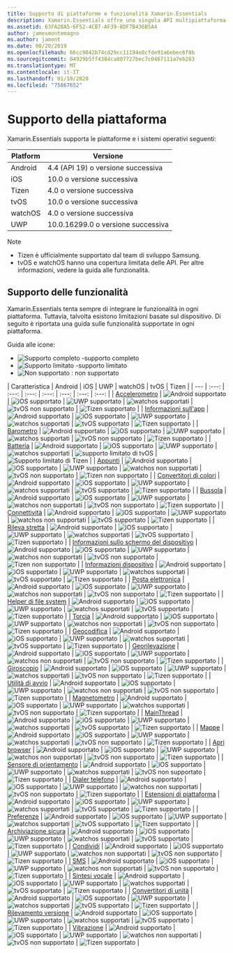 ```yaml
---
title: Supporto di piattaforme e funzionalità Xamarin.Essentials
description: Xamarin.Essentials offre una singola API multipiattaforma supportata da qualsiasi applicazione iOS, Android o UWP accessibile da codice condiviso, indipendentemente dal modo in cui viene creata l'interfaccia utente.
ms.assetid: 63FA28A5-6F52-4CB7-AF39-8DF7B436B5A4
author: jamesmontemagno
ms.author: jamont
ms.date: 08/20/2019
ms.openlocfilehash: 66cc9042b74cd29cc11194e8cfde91a6ebec6f8b
ms.sourcegitcommit: 04929b5ff4384ca807727bec7c0467111a7eb283
ms.translationtype: MT
ms.contentlocale: it-IT
ms.lasthandoff: 01/10/2020
ms.locfileid: "75867652"
---
```

# <a name="platform-support"></a>Supporto della piattaforma

Xamarin.Essentials supporta le piattaforme e i sistemi operativi seguenti:

| Platform | Versione |
| --- | --- |
| Android | 4.4 (API 19) o versione successiva |
| iOS |10.0 o versione successiva |
| Tizen | 4.0 o versione successiva |
| tvOS | 10.0 o versione successiva |
| watchOS | 4.0 o versione successiva |
| UWP | 10.0.16299.0 o versione successiva |

> [!NOTE]
>
> * Tizen è ufficialmente supportato dal team di sviluppo Samsung.
> * tvOS e watchOS hanno una copertura limitata delle API. Per altre informazioni, vedere la guida alle funzionalità.

## <a name="feature-support"></a>Supporto delle funzionalità

Xamarin.Essentials tenta sempre di integrare le funzionalità in ogni piattaforma. Tuttavia, talvolta esistono limitazioni basate sul dispositivo. Di seguito è riportata una guida sulle funzionalità supportate in ogni piattaforma.

Guida alle icone:

* ![Supporto completo](~/media/shared/yes.png "Supporto completo") -supporto completo
* ![Supporto limitato](~/media/shared/warn.png "Supporto limitato") -supporto limitato
* ![Non supportato](~/media/shared/no.png "Non supportato") : non supportato

| Caratteristica | Android | iOS | UWP | watchOS | tvOS | Tizen |
| --- | :---: | :---: | :---: | :---: | :---: | :---: | :---: |
| [Accelerometro](accelerometer.md?context=xamarin/xamarin-forms) | ![Android supportato](~/media/shared/yes.png "Android supportato") | ![iOS supportato](~/media/shared/yes.png "iOS supportato") | ![UWP supportato](~/media/shared/yes.png "UWP supportato") | ![watchos supportati](~/media/shared/yes.png "watchos supportati") | ![tvOS non supportato](~/media/shared/no.png "tvOS non supportato") | ![Tizen supportato](~/media/shared/yes.png "Tizen supportato") | 
| [Informazioni sull'app](app-information.md?context=xamarin/xamarin-forms) | ![Android supportato](~/media/shared/yes.png "Android supportato") | ![iOS supportato](~/media/shared/yes.png "iOS supportato") | ![UWP supportato](~/media/shared/yes.png "UWP supportato") | ![watchos supportati](~/media/shared/yes.png "watchos supportati") | ![tvOS supportato](~/media/shared/yes.png "tvOS supportato") | ![Tizen supportato](~/media/shared/yes.png "Tizen supportato") | 
| [Barometro](barometer.md?context=xamarin/xamarin-forms) | ![Android supportato](~/media/shared/yes.png "Android supportato") | ![iOS supportato](~/media/shared/yes.png "iOS supportato") | ![UWP supportato](~/media/shared/yes.png "UWP supportato") | ![watchos supportati](~/media/shared/yes.png "watchos supportati") | ![tvOS non supportato](~/media/shared/no.png "tvOS non supportato") | ![Tizen supportato](~/media/shared/yes.png "Tizen supportato") | 
| [Batteria](battery.md?context=xamarin/xamarin-forms) | ![Android supportato](~/media/shared/yes.png "Android supportato") | ![iOS supportato](~/media/shared/yes.png "iOS supportato") | ![UWP supportato](~/media/shared/yes.png "UWP supportato") | ![watchos supportati](~/media/shared/yes.png "watchos supportati") | ![supporto limitato di tvOS](~/media/shared/warn.png "supporto limitato di tvOS") | ![Supporto limitato di Tizen](~/media/shared/warn.png "Supporto limitato di Tizen") | 
| [Appunti](clipboard.md?context=xamarin/xamarin-forms) | ![Android supportato](~/media/shared/yes.png "Android supportato") | ![iOS supportato](~/media/shared/yes.png "iOS supportato") | ![UWP supportato](~/media/shared/yes.png "UWP supportato") | ![watchos non supportati](~/media/shared/no.png "watchos non supportati") | ![tvOS non supportato](~/media/shared/no.png "tvOS non supportato") | ![Tizen non supportato](~/media/shared/no.png "Tizen non supportato") | 
| [Convertitori di colori](color-converters.md?context=xamarin/xamarin-forms) | ![Android supportato](~/media/shared/yes.png "Android supportato") | ![iOS supportato](~/media/shared/yes.png "iOS supportato") | ![UWP supportato](~/media/shared/yes.png "UWP supportato") | ![watchos supportati](~/media/shared/yes.png "watchos supportati") | ![tvOS supportato](~/media/shared/yes.png "tvOS supportato") | ![Tizen supportato](~/media/shared/yes.png "Tizen supportato") | 
| [Bussola](compass.md?context=xamarin/xamarin-forms) | ![Android supportato](~/media/shared/yes.png "Android supportato") | ![iOS supportato](~/media/shared/yes.png "iOS supportato") | ![UWP supportato](~/media/shared/yes.png "UWP supportato") | ![watchos non supportati](~/media/shared/no.png "watchos non supportati") | ![tvOS non supportato](~/media/shared/no.png "tvOS non supportato") | ![Tizen supportato](~/media/shared/yes.png "Tizen supportato") | 
| [Connettività](connectivity.md?context=xamarin/xamarin-forms) | ![Android supportato](~/media/shared/yes.png "Android supportato") | ![iOS supportato](~/media/shared/yes.png "iOS supportato") | ![UWP supportato](~/media/shared/yes.png "UWP supportato") | ![watchos non supportati](~/media/shared/no.png "watchos non supportati") | ![tvOS supportato](~/media/shared/yes.png "tvOS supportato") | ![Tizen supportato](~/media/shared/yes.png "Tizen supportato") | 
| [Rileva stretta](detect-shake.md?context=xamarin/xamarin-forms) | ![Android supportato](~/media/shared/yes.png "Android supportato") | ![iOS supportato](~/media/shared/yes.png "iOS supportato") | ![UWP supportato](~/media/shared/yes.png "UWP supportato") | ![watchos supportati](~/media/shared/yes.png "watchos supportati") | ![tvOS supportato](~/media/shared/yes.png "tvOS supportato") | ![Tizen supportato](~/media/shared/yes.png "Tizen supportato") | 
| [Informazioni sullo schermo del dispositivo](device-display.md?context=xamarin/xamarin-forms) | ![Android supportato](~/media/shared/yes.png "Android supportato") | ![iOS supportato](~/media/shared/yes.png "iOS supportato") | ![UWP supportato](~/media/shared/yes.png "UWP supportato") | ![watchos non supportati](~/media/shared/no.png "watchos non supportati") | ![tvOS non supportato](~/media/shared/no.png "tvOS non supportato") | ![Tizen non supportato](~/media/shared/no.png "Tizen non supportato") | 
| [Informazioni dispositivo](device-information.md?context=xamarin/xamarin-forms) | ![Android supportato](~/media/shared/yes.png "Android supportato") | ![iOS supportato](~/media/shared/yes.png "iOS supportato") | ![UWP supportato](~/media/shared/yes.png "UWP supportato") | ![watchos supportati](~/media/shared/yes.png "watchos supportati") | ![tvOS supportato](~/media/shared/yes.png "tvOS supportato") | ![Tizen supportato](~/media/shared/yes.png "Tizen supportato") | 
| [Posta elettronica](email.md?context=xamarin/xamarin-forms) | ![Android supportato](~/media/shared/yes.png "Android supportato") | ![iOS supportato](~/media/shared/yes.png "iOS supportato") | ![UWP supportato](~/media/shared/yes.png "UWP supportato") | ![watchos non supportati](~/media/shared/no.png "watchos non supportati") | ![tvOS non supportato](~/media/shared/no.png "tvOS non supportato") | ![Tizen supportato](~/media/shared/yes.png "Tizen supportato") | 
| [Helper di file system](file-system-helpers.md?context=xamarin/xamarin-forms) | ![Android supportato](~/media/shared/yes.png "Android supportato") | ![iOS supportato](~/media/shared/yes.png "iOS supportato") | ![UWP supportato](~/media/shared/yes.png "UWP supportato") | ![watchos supportati](~/media/shared/yes.png "watchos supportati") | ![tvOS supportato](~/media/shared/yes.png "tvOS supportato") | ![Tizen supportato](~/media/shared/yes.png "Tizen supportato") | 
| [Torcia](flashlight.md?context=xamarin/xamarin-forms) | ![Android supportato](~/media/shared/yes.png "Android supportato") | ![iOS supportato](~/media/shared/yes.png "iOS supportato") | ![UWP supportato](~/media/shared/yes.png "UWP supportato") | ![watchos non supportati](~/media/shared/no.png "watchos non supportati") | ![tvOS non supportato](~/media/shared/no.png "tvOS non supportato") | ![Tizen supportato](~/media/shared/yes.png "Tizen supportato") | 
| [Geocodifica](geocoding.md?context=xamarin/xamarin-forms) | ![Android supportato](~/media/shared/yes.png "Android supportato") | ![iOS supportato](~/media/shared/yes.png "iOS supportato") | ![UWP supportato](~/media/shared/yes.png "UWP supportato") | ![watchos supportati](~/media/shared/yes.png "watchos supportati") | ![tvOS supportato](~/media/shared/yes.png "tvOS supportato") | ![Tizen supportato](~/media/shared/yes.png "Tizen supportato") | 
| [Georilevazione](geolocation.md?context=xamarin/xamarin-forms) | ![Android supportato](~/media/shared/yes.png "Android supportato") | ![iOS supportato](~/media/shared/yes.png "iOS supportato") | ![UWP supportato](~/media/shared/yes.png "UWP supportato") | ![watchos non supportati](~/media/shared/no.png "watchos non supportati") | ![tvOS non supportato](~/media/shared/no.png "tvOS non supportato") | ![Tizen supportato](~/media/shared/yes.png "Tizen supportato") | 
| [Giroscopio](gyroscope.md?context=xamarin/xamarin-forms) | ![Android supportato](~/media/shared/yes.png "Android supportato") | ![iOS supportato](~/media/shared/yes.png "iOS supportato") | ![UWP supportato](~/media/shared/yes.png "UWP supportato") | ![watchos supportati](~/media/shared/yes.png "watchos supportati") | ![tvOS non supportato](~/media/shared/no.png "tvOS non supportato") | ![Tizen supportato](~/media/shared/yes.png "Tizen supportato") | 
| [Utilità di avvio](launcher.md?context=xamarin/xamarin-forms) | ![Android supportato](~/media/shared/yes.png "Android supportato") | ![iOS supportato](~/media/shared/yes.png "iOS supportato") | ![UWP supportato](~/media/shared/yes.png "UWP supportato") | ![watchos non supportati](~/media/shared/no.png "watchos non supportati") | ![tvOS non supportato](~/media/shared/no.png "tvOS non supportato") | ![Tizen supportato](~/media/shared/yes.png "Tizen supportato") | 
| [Magnetometro](magnetometer.md?context=xamarin/xamarin-forms) | ![Android supportato](~/media/shared/yes.png "Android supportato") | ![iOS supportato](~/media/shared/yes.png "iOS supportato") | ![UWP supportato](~/media/shared/yes.png "UWP supportato") | ![watchos supportati](~/media/shared/yes.png "watchos supportati") | ![tvOS non supportato](~/media/shared/no.png "tvOS non supportato") | ![Tizen supportato](~/media/shared/yes.png "Tizen supportato") | 
| [MainThread](main-thread.md?content=xamarin/xamarin-forms) | ![Android supportato](~/media/shared/yes.png "Android supportato") | ![iOS supportato](~/media/shared/yes.png "iOS supportato") | ![UWP supportato](~/media/shared/yes.png "UWP supportato") | ![watchos supportati](~/media/shared/yes.png "watchos supportati") | ![tvOS supportato](~/media/shared/yes.png "tvOS supportato") | ![Tizen supportato](~/media/shared/yes.png "Tizen supportato") | 
| [Mappe](maps.md?content=xamarin/xamarin-forms) | ![Android supportato](~/media/shared/yes.png "Android supportato") | ![iOS supportato](~/media/shared/yes.png "iOS supportato") | ![UWP supportato](~/media/shared/yes.png "UWP supportato") | ![watchos supportati](~/media/shared/yes.png "watchos supportati") | ![tvOS non supportato](~/media/shared/no.png "tvOS non supportato") | ![Tizen supportato](~/media/shared/yes.png "Tizen supportato") | 
| [Apri browser](open-browser.md?context=xamarin/xamarin-forms) | ![Android supportato](~/media/shared/yes.png "Android supportato") | ![iOS supportato](~/media/shared/yes.png "iOS supportato") | ![UWP supportato](~/media/shared/yes.png "UWP supportato") | ![watchos non supportati](~/media/shared/no.png "watchos non supportati") | ![tvOS non supportato](~/media/shared/no.png "tvOS non supportato") | ![Tizen supportato](~/media/shared/yes.png "Tizen supportato") | 
| [Sensore di orientamento](orientation-sensor.md?context=xamarin/xamarin-forms) | ![Android supportato](~/media/shared/yes.png "Android supportato") | ![iOS supportato](~/media/shared/yes.png "iOS supportato") | ![UWP supportato](~/media/shared/yes.png "UWP supportato") | ![watchos supportati](~/media/shared/yes.png "watchos supportati") | ![tvOS non supportato](~/media/shared/no.png "tvOS non supportato") | ![Tizen supportato](~/media/shared/yes.png "Tizen supportato") | 
| [Dialer telefono](phone-dialer.md?context=xamarin/xamarin-forms) | ![Android supportato](~/media/shared/yes.png "Android supportato") | ![iOS supportato](~/media/shared/yes.png "iOS supportato") | ![UWP supportato](~/media/shared/yes.png "UWP supportato") | ![watchos non supportati](~/media/shared/no.png "watchos non supportati") | ![tvOS non supportato](~/media/shared/no.png "tvOS non supportato") | ![Tizen supportato](~/media/shared/yes.png "Tizen supportato") | 
| [Estensioni di piattaforma](platform-extensions.md?context=xamarin/xamarin-forms) | ![Android supportato](~/media/shared/yes.png "Android supportato") | ![iOS supportato](~/media/shared/yes.png "iOS supportato") | ![UWP supportato](~/media/shared/yes.png "UWP supportato") | ![watchos supportati](~/media/shared/yes.png "watchos supportati") | ![tvOS supportato](~/media/shared/yes.png "tvOS supportato") | ![Tizen supportato](~/media/shared/yes.png "Tizen supportato") | 
| [Preferenze](preferences.md?context=xamarin/xamarin-forms) | ![Android supportato](~/media/shared/yes.png "Android supportato") | ![iOS supportato](~/media/shared/yes.png "iOS supportato") | ![UWP supportato](~/media/shared/yes.png "UWP supportato") | ![watchos supportati](~/media/shared/yes.png "watchos supportati") | ![tvOS supportato](~/media/shared/yes.png "tvOS supportato") | ![Tizen supportato](~/media/shared/yes.png "Tizen supportato") | 
| [Archiviazione sicura](secure-storage.md?context=xamarin/xamarin-forms) | ![Android supportato](~/media/shared/yes.png "Android supportato") | ![iOS supportato](~/media/shared/yes.png "iOS supportato") | ![UWP supportato](~/media/shared/yes.png "UWP supportato") | ![watchos supportati](~/media/shared/yes.png "watchos supportati") | ![tvOS supportato](~/media/shared/yes.png "tvOS supportato") | ![Tizen supportato](~/media/shared/yes.png "Tizen supportato") | 
| [Condividi](share.md?context=xamarin/xamarin-forms) | ![Android supportato](~/media/shared/yes.png "Android supportato") | ![iOS supportato](~/media/shared/yes.png "iOS supportato") | ![UWP supportato](~/media/shared/yes.png "UWP supportato") | ![watchos non supportati](~/media/shared/no.png "watchos non supportati") | ![tvOS non supportato](~/media/shared/no.png "tvOS non supportato") | ![Tizen supportato](~/media/shared/yes.png "Tizen supportato") | 
| [SMS](sms.md?context=xamarin/xamarin-forms) | ![Android supportato](~/media/shared/yes.png "Android supportato") | ![iOS supportato](~/media/shared/yes.png "iOS supportato") | ![UWP supportato](~/media/shared/yes.png "UWP supportato") | ![watchos non supportati](~/media/shared/no.png "watchos non supportati") | ![tvOS non supportato](~/media/shared/no.png "tvOS non supportato") | ![Tizen supportato](~/media/shared/yes.png "Tizen supportato") | 
| [Sintesi vocale](text-to-speech.md?context=xamarin/xamarin-forms) | ![Android supportato](~/media/shared/yes.png "Android supportato") | ![iOS supportato](~/media/shared/yes.png "iOS supportato") | ![UWP supportato](~/media/shared/yes.png "UWP supportato") | ![watchos supportati](~/media/shared/yes.png "watchos supportati") | ![tvOS supportato](~/media/shared/yes.png "tvOS supportato") | ![Tizen supportato](~/media/shared/yes.png "Tizen supportato") | 
| [Convertitori di unità](unit-converters.md?context=xamarin/xamarin-forms) | ![Android supportato](~/media/shared/yes.png "Android supportato") | ![iOS supportato](~/media/shared/yes.png "iOS supportato") | ![UWP supportato](~/media/shared/yes.png "UWP supportato") | ![watchos supportati](~/media/shared/yes.png "watchos supportati") | ![tvOS supportato](~/media/shared/yes.png "tvOS supportato") | ![Tizen supportato](~/media/shared/yes.png "Tizen supportato") | 
| [Rilevamento versione](version-tracking.md?context=xamarin/xamarin-forms) | ![Android supportato](~/media/shared/yes.png "Android supportato") | ![iOS supportato](~/media/shared/yes.png "iOS supportato") | ![UWP supportato](~/media/shared/yes.png "UWP supportato") | ![watchos supportati](~/media/shared/yes.png "watchos supportati") | ![tvOS supportato](~/media/shared/yes.png "tvOS supportato") | ![Tizen supportato](~/media/shared/yes.png "Tizen supportato") | 
| [Vibrazione](vibrate.md?context=xamarin/xamarin-forms) | ![Android supportato](~/media/shared/yes.png "Android supportato") | ![iOS supportato](~/media/shared/yes.png "iOS supportato") | ![UWP supportato](~/media/shared/yes.png "UWP supportato") | ![watchos non supportati](~/media/shared/no.png "watchos non supportati") | ![tvOS non supportato](~/media/shared/no.png "tvOS non supportato") | ![Tizen supportato](~/media/shared/yes.png "Tizen supportato") |
